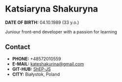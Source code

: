 # Katsiaryna Shakuryna

**DATE OF BIRTH:** 04.10.1989 (33 y.o.)

Juniour front-end developer with a passion for learning

## Contact

- **PHONE:** +48572010559
- **E-MAIL:** [kateshakurina@gmail.com](mailto:kateshakurina@gmail.com)
- **GIT-HUB:** [ShEP-JS](https://github.com/ShEP-JS)
- **CITY:** Białystok, Poland
